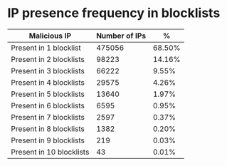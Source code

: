 # IP presence frequency in blocklists
| Malicious IP | Number of IPs | % |
|----|----|----|
| Present in 1 blocklist | 475056 | 68.50% |
| Present in 2 blocklists | 98223 | 14.16% |
| Present in 3 blocklists | 66222 | 9.55% |
| Present in 4 blocklists | 29575 | 4.26% |
| Present in 5 blocklists | 13640 | 1.97% |
| Present in 6 blocklists | 6595 | 0.95% |
| Present in 7 blocklists | 2597 | 0.37% |
| Present in 8 blocklists | 1382 | 0.20% |
| Present in 9 blocklists | 219 | 0.03% |
| Present in 10 blocklists | 43 | 0.01% |
